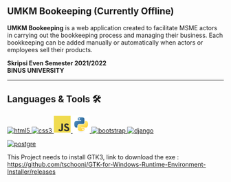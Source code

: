 ## UMKM Bookeeping (Currently Offline)
**UMKM Bookeeping** is a web application created to facilitate MSME actors in carrying out the bookkeeping process and managing their business. Each bookkeeping can be added manually or automatically when actors or employees sell their products.</br>

**Skripsi Even Semester 2021/2022** </br>**BINUS UNIVERSITY**

---

## Languages & Tools 🛠️

<p align="left">
  <a href="https://www.w3.org/html/" target="_blank"> <img src="https://www.svgrepo.com/show/349402/html5.svg" alt="html5" width="40" height="40"/> </a>
  <a href="https://www.w3schools.com/css/" target="_blank"> <img src="https://www.svgrepo.com/show/349330/css3.svg" alt="css3" width="40" height="40"/> </a>
  <a href="https://developer.mozilla.org/en-US/docs/Web/JavaScript" target="_blank"> <img src="https://raw.githubusercontent.com/devicons/devicon/master/icons/javascript/javascript-original.svg" alt="javascript" width="40" height="40"/> </a>
  <a href="https://www.python.org" target="_blank"> <img src="https://raw.githubusercontent.com/devicons/devicon/master/icons/python/python-original.svg" alt="python" width="40" height="40"/> </a>
  <a href="https://getbootstrap.com/" target="_blank"> <img src="https://upload.wikimedia.org/wikipedia/commons/thumb/b/b2/Bootstrap_logo.svg/512px-Bootstrap_logo.svg.png" alt="bootstrap" width="48" height="40"/> </a>
  <a href="https://docs.djangoproject.com/en/4.0/" target="_blank"> <img src="https://www.svgrepo.com/show/353657/django-icon.svg" alt="django" width="40" height="40"/> </a>
</p>

<p align="left">
  <a href="https://www.postgresql.org/" target="_blank"> <img src="https://www.svgrepo.com/show/354200/postgresql.svg" alt="postgre" width="40" height="40"/> </a>
</p>

This Project needs to install GTK3, link to download the exe : https://github.com/tschoonj/GTK-for-Windows-Runtime-Environment-Installer/releases